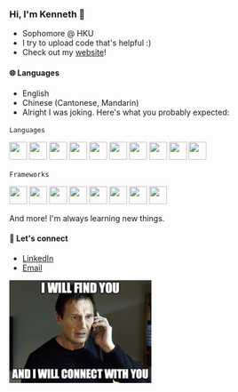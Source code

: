 ### Hi, I'm Kenneth 👋

- Sophomore @ HKU
- I try to upload code that's helpful :)
- Check out my [website](https://kennethkn.github.io/kennethkn/)!

#### :globe_with_meridians: Languages

- English
- Chinese (Cantonese, Mandarin)
- Alright I was joking. Here's what you probably expected:

`Languages`

<div display="flex">
<img height="32" width="32" src="https://cdn.simpleicons.org/html5" />
<img height="32" width="32" src="https://cdn.simpleicons.org/css3" />
<img height="32" width="32" src="https://cdn.simpleicons.org/javascript" />
<img height="32" width="32" src="https://cdn.simpleicons.org/typescript" />
<img height="32" width="32" src="https://cdn.simpleicons.org/python" />
<img height="32" width="32" src="https://cdn.simpleicons.org/r" />
<img height="32" width="32" src="https://cdn.simpleicons.org/c" />
<img height="32" width="32" src="https://cdn.simpleicons.org/cplusplus" />
<img height="32" width="32" src="https://cdn.simpleicons.org/gnubash" />
<img height="32" width="32" src="https://cdn.simpleicons.org/latex" />
<!-- <img height="32" width="32" src="https://cdn.simpleicons.org/markdown/_/white" /> -->
</div>

`Frameworks`

<div display="flex">
<img height="32" width="32" src="https://cdn.simpleicons.org/nextdotjs/_/white" />
<img height="32" width="32" src="https://cdn.simpleicons.org/react" />
<img height="32" width="32" src="https://cdn.simpleicons.org/nodedotjs" />
<img height="32" width="32" src="https://cdn.simpleicons.org/flask/_/white" />
<img height="32" width="32" src="https://cdn.simpleicons.org/django/_/white" />
<img height="32" width="32" src="https://cdn.simpleicons.org/tailwindcss" />
<!-- <img height="32" width="32" src="https://cdn.simpleicons.org/bootstrap" /> -->
<img height="32" width="32" src="https://cdn.simpleicons.org/selenium" />
<img height="32" width="32" src="https://cdn.simpleicons.org/puppeteer" />

</div>

<!-- `Tools` -->

<!-- <div display="flex">
<img height="32" width="32" src="https://cdn.simpleicons.org/figma" />
<img height="32" width="32" src="https://cdn.simpleicons.org/anaconda" />
<img height="32" width="32" src="https://cdn.simpleicons.org/git" />
<img height="32" width="32" src="https://cdn.simpleicons.org/eclipseide/_/orange" />
<img height="32" width="32" src="https://cdn.simpleicons.org/jupyter" />
<img height="32" width="32" src="https://cdn.simpleicons.org/npm" />
<img height="32" width="32" src="https://cdn.simpleicons.org/vite" />
<img height="32" width="32" src="https://cdn.simpleicons.org/miro/_/gold" />
<img height="32" width="32" src="https://cdn.simpleicons.org/homebrew" />
<img height="32" width="32" src="https://cdn.simpleicons.org/mysql" />
</div> -->

And more! I'm always learning new things.

#### :handshake: Let's connect

- [LinkedIn](https://www.linkedin.com/in/kenneth-kwan-6bb396262)
- [Email](mailto:kennethhohinkwan@gmail.com)

[<img src="connect.jpeg" alt="we should connect!" width="256"/>](https://www.linkedin.com/in/kenneth-kwan-6bb396262)

<!--
**kennethkn/kennethkn** is a ✨ _special_ ✨ repository because its `README.md` (this file) appears on your GitHub profile.

Here are some ideas to get you started:

- 🔭 I’m currently working on ...
- 🌱 I’m currently learning ...
- 👯 I’m looking to collaborate on ...
- 🤔 I’m looking for help with ...
- 💬 Ask me about ...
- 📫 How to reach me: ...
- 😄 Pronouns: ...
- ⚡ Fun fact: ...
-->
